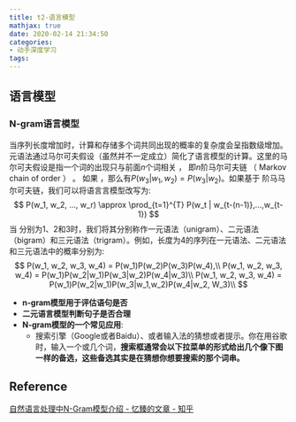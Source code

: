```yaml
---
title: t2-语言模型
mathjax: true
date: 2020-02-14 21:34:50
categories:
- 动手深度学习
tags:
---
```


## 语言模型

### N-gram语言模型

当序列长度增加时，计算和存储多个词共同出现的概率的复杂度会呈指数级增加。 元语法通过马尔可夫假设（虽然并不一定成立）简化了语言模型的计算。这里的马尔可夫假设是指一个词的出现只与前面$n$个词相关 ， 即$n$阶马尔可夫链 （ Markov chain of order  ） 。 如果 ，那么有$P(w_3 | w_1, w_2) = P(w_3 | w_2)$。如果基于 阶⻢马尔可夫链，我们可以将语⾔言模型改写为:
$$
P(w_1, w_2, ..., w_r) \approx \prod_{t=1}^{T} P(w_t | w_{t-(n-1)},...,w_{t-1})
$$
当 分别为1、2和3时，我们将其分别称作一元语法（unigram）、二元语法（bigram）和三元语法（trigram）。例如，长度为4的序列在一元语法、二元语法和三元语法中的概率分别为:
$$
P(w_1, w_2, w_3, w_4) = P(w_1)P(w_2)P(w_3)P(w_4),\\
P(w_1, w_2, w_3, w_4) = P(w_1)P(w_2|w_1)P(w_3|w_2)P(w_4|w_3)\\
P(w_1, w_2, w_3, w_4) = P(w_1)P(w_2|w_1)P(w_3|w_1,w_2)P(w_4|w_2, W_3)\\
$$

- **n-gram模型用于评估语句是否**
- **二元语言模型判断句子是否合理**
- **N-gram模型的一个常见应用**:
  - 搜索引擎（Google或者Baidu）、或者输入法的猜想或者提示。你在用谷歌时，输入一个或几个词，**搜索框通常会以下拉菜单的形式给出几个像下图一样的备选，这些备选其实是在猜想你想要搜索的那个词串。**

## Reference

[自然语言处理中N-Gram模型介绍 - 忆臻的文章 - 知乎](https://zhuanlan.zhihu.com/p/32829048)